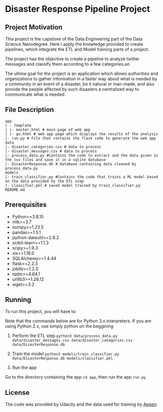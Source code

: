 # Disaster Response Pipeline Project

## Project Motivation
This project is the capstone of the Data Engineering part of the Data Science Nanodegree. Here I apply the knowledge provided to create pipelines, which integrate the ETL and Model training parts of a project.

The project has the objective to create a pipeline to analyze twitter messages and classify them according to a few categories.an

The ultima goal for the project is an application which allows authorities and organizations to gather information in a faster way about what is needed by a community in an event of a disaster, be it natural or man-made, and also provide the people affected by such disasters a centralized way to communicate what is needed.


## File Description

    app
    | - template
    | |- master.html # main page of web app
    | |- go.html # web app page which displays the results of the analysis
    |- run.py # File that contains the flask code to generate the web app
    data
    |- disaster_categories.csv # data to process
    |- disaster_messages.csv # data to process
    |- process_data.py #Contains the code to extract and the data given in the csv files and save it in a sqlite database
    |- DisasterResponse.db # database containing data cleaned by process_data.py
    models
    |- train_classifier.py #Contains the code that trains a ML model based on the data provided by the ETL step
    |- classifier.pkl # saved model trained by train_classifier.py
    README.md



## Prerequisites
- Python>=3.8.15
- nltk>=3.7
- numpy>=1.23.5
- pandas>=1.5.1
- python-dateutil>=2.8.2
- scikit-learn>=1.1.3
- scipy>=1.9.3
- six>=1.16.0
- SQLAlchemy>=1.4.44
- flask>=2.2.3
- joblib>=1.2.0
- tqdm>=4.64.1
- urllib3>=1.26.12
- wget>=3.2

## Running
To run this project, you will have to:

Note that the commands below are for Python 3.x interpreters. If you are using Python 2.x, use simply python on the beggining

1. Perform the ETL step
`python3 data/process_data.py data/disaster_messages.csv data/disaster_categories.csv data/DisasterResponse.db`

2. Train the model
`python3 models/train_classifier.py data/DisasterResponse.db models/classifier.pkl`

3. Run the app

Go to the directory containing the app `cd app`, then run the app `run.py`

## License
The code was provided by Udacity and the data used for training by [Appen](https://appen.com/)
